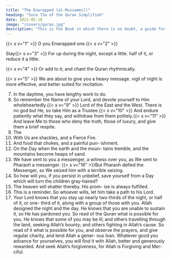 ```yaml
---
title: "The Enwrapped (al-Muzzammil)"
heading: "Sura 73a of the Quran Simplified"
date: 2021-05-18
image: "/covers/quran.jpg"
description: "This is the Book in which there is no doubt, a guide for the righteous."
---
```



{{< s v="1" >}}  O you Enwrapped one.{{< s v="2" >}}  

Stay{{< s v="3" >}}  For
up during the night, except a little.
half of it, or reduce it a little.

{{< s v="4" >}}  Or add to it; and chant the Quran rhythmically.

{{< s v="5" >}}  We are about to give you a heavy message.
vigil of night is more effective, and better suited for recitation.

7. In the daytime, you have lengthy work to do.
8. So remember the Name of your Lord, and devote yourself to Him wholeheartedly.{{< s v="9" >}}  Lord of the East and the West. There is no
god but He, so take Him as a Trustee.{{< s v="10" >}}  And endure patiently what they say, and
withdraw from them politely.{{< s v="11" >}}  And leave Me to those who deny the truth,
those of luxury, and give them a brief respite.
6. The
12. With
Us are shackles, and a Fierce Fire.
13. And food that chokes, and a painful pun-
ishment.
14. On the Day when the earth and the moun-
tains tremble, and the mountains become
heaps of sand.
15. We have sent to you a messenger, a witness
over you, as We sent to Pharaoh a messenger.
{{< s v="16" >}}But Pharaoh defied the Messenger, so We
seized him with a terrible seizing.
17. So how will you, if you persist in unbelief,
save yourself from a Day which will turn the
children gray-haired?
18. The heaven will shatter thereby. His prom-
ise is always fulfilled.
19. This is a reminder. So whoever wills, let
him take a path to his Lord.
20. Your Lord knows that you stay up nearly
two-thirds of the night, or half of it, or one-
third of it, along with a group of those with
you. Allah designed the night and the day. He
knows that you are unable to sustain it, so He
has pardoned you. So read of the Quran what
is possible for you. He knows that some of
you may be ill; and others travelling through
the land, seeking Allah’s bounty; and others
fighting in Allah’s cause. So read of it what is
possible for you, and observe the prayers, and
give regular charity, and lend Allah a gener-
ous loan. Whatever good you advance for
yourselves, you will find it with Allah, better
and generously rewarded. And seek Allah’s
forgiveness, for Allah is Forgiving and Mer-
ciful.


